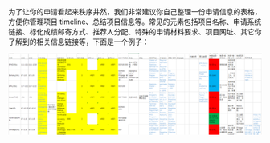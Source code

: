 
为了让你的申请看起来秩序井然，我们非常建议你自己整理一份申请信息的表格，方便你管理项目 timeline、总结项目信息等。常见的元素包括项目名称、申请系统链接、标化成绩邮寄方式、推荐人分配、特殊的申请材料要求、项目网址、其它你了解到的相关信息链接等，下面是一个例子：


![](images/table_example.png)
